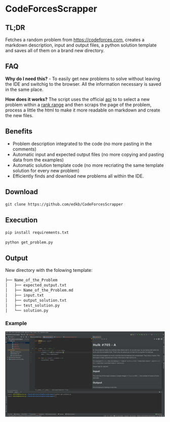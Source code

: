 # CodeForcesScrapper

## TL;DR
Fetches a random problem from https://codeforces.com, creates a markdown description, input and output files, a python solution template and saves all of them on a brand new directory.

## FAQ
**Why do I need this?** - To easily get new problems to solve without leaving the IDE and switchig to the browser. All the information necessary is saved in the same place.

**How does it works?**
The script uses the official [api](https://codeforces.com/apiHelp) to to select a new problem within a [rank range](../master/get_problem.py#L25-L26) and then scraps the page of the problem, process a little the html to make it more readable on markdown and create the new files.

## Benefits
- Problem description integrated to the code (no more pasting in the comments)
- Automatic input and expected output files (no more copying and pasting data from the examples)
- Automatic solution template code (no more recriating the same template solution for every new problem)
- Efficiently finds and download new problems all within the IDE.

## Download
`git clone https://github.com/edkb/CodeForcesScrapper`

## Execution
`pip install requirements.txt`

`python get_problem.py`

## Output
New directory with the folowing template:
```
├── Name_of_the_Problem
│   ├── expected_output.txt
│   ├── Name_of_the_Problem.md
│   ├── input.txt
│   ├── output_solution.txt
│   ├── test_solution.py
│   └── solution.py
```

### Example

![alt text](./example.png "Example")
